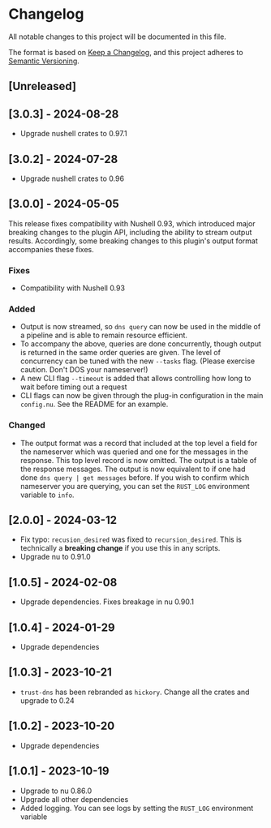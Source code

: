 # Changelog

All notable changes to this project will be documented in this file.

The format is based on [Keep a Changelog](https://keepachangelog.com/en/1.0.0/),
and this project adheres to [Semantic Versioning](https://semver.org/spec/v2.0.0.html).

## [Unreleased]

## [3.0.3] - 2024-08-28

* Upgrade nushell crates to 0.97.1

## [3.0.2] - 2024-07-28

* Upgrade nushell crates to 0.96

## [3.0.0] - 2024-05-05

This release fixes compatibility with Nushell 0.93, which introduced major
breaking changes to the plugin API, including the ability to stream output
results. Accordingly, some breaking changes to this plugin's output format
accompanies these fixes.


### Fixes

* Compatibility with Nushell 0.93

### Added

* Output is now streamed, so `dns query` can now be used in the middle of a
  pipeline and is able to remain resource efficient.
* To accompany the above, queries are done concurrently, though output is
  returned in the same order queries are given. The level of concurrency can be
  tuned with the new `--tasks` flag. (Please exercise caution. Don't DOS your
  nameserver!)
* A new CLI flag `--timeout` is added that allows controlling how long to wait
  before timing out a request
* CLI flags can now be given through the plug-in configuration in the main
  `config.nu`. See the README for an example.

### Changed

* The output format was a record that included at the top level a field for
  the nameserver which was queried and one for the messages in the response.
  This top level record is now omitted. The output is a table of the response
  messages. The output is now equivalent to if one had done `dns query | get
  messages` before. If you wish to confirm which nameserver you are querying,
  you can set the `RUST_LOG` environment variable to `info`.

## [2.0.0] - 2024-03-12

* Fix typo: `recusion_desired` was fixed to `recursion_desired`. This is
  technically a **breaking change** if you use this in any scripts.
* Upgrade nu to 0.91.0

## [1.0.5] - 2024-02-08

* Upgrade dependencies. Fixes breakage in nu 0.90.1

## [1.0.4] - 2024-01-29

* Upgrade dependencies

## [1.0.3] - 2023-10-21

* `trust-dns` has been rebranded as `hickory`. Change all the crates and upgrade
  to 0.24

## [1.0.2] - 2023-10-20

* Upgrade dependencies

## [1.0.1] - 2023-10-19

* Upgrade to nu 0.86.0
* Upgrade all other dependencies
* Added logging. You can see logs by setting the `RUST_LOG` environment variable
